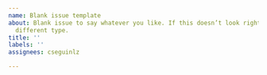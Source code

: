 ```yaml
---
name: Blank issue template
about: Blank issue to say whatever you like. If this doesn’t look right, choose a
  different type.
title: ''
labels: ''
assignees: cseguinlz

---
```



